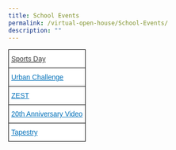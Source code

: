 ```yaml
---
title: School Events
permalink: /virtual-open-house/School-Events/
description: ""
---
```

<style type="text/css">
.tg  {border-collapse:collapse;border-spacing:0;}
.tg td{border-color:black;border-style:solid;border-width:1px;font-family:Arial, sans-serif;font-size:14px;
  overflow:hidden;padding:10px 5px;word-break:normal;}
.tg th{border-color:black;border-style:solid;border-width:1px;font-family:Arial, sans-serif;font-size:14px;
  font-weight:normal;overflow:hidden;padding:10px 5px;word-break:normal;}
.tg .tg-dox4{background-color:#FFF;color:#3A3A3A;text-align:left;vertical-align:top}
.tg .tg-utyx{background-color:#FFF;color:#0170B9;text-align:left;text-decoration:underline;vertical-align:top}
</style>
<table class="tg">
<thead>
  <tr>
    <th class="tg-dox4"><a href="https://zhenghuasec.moe.edu.sg/2022-virtual-open-house/#SportsDay"><span style="text-decoration:none;color:#3A3A3A;background-color:transparent">Sports Day</span></a></th>
  </tr>
</thead>
<tbody>
  <tr>
    <td class="tg-utyx"><a href="https://zhenghuasec.moe.edu.sg/2022-virtual-open-house/#UrbanChallenge"><span style="text-decoration:underline;color:#0170B9;background-color:transparent">Urban Challenge</span></a></td>
  </tr>
  <tr>
    <td class="tg-utyx"><a href="https://zhenghuasec.moe.edu.sg/2022-virtual-open-house/#ZEST"><span style="text-decoration:underline;color:#0170B9;background-color:transparent">ZEST</span></a></td>
  </tr>
  <tr>
    <td class="tg-utyx"><a href="https://zhenghuasec.moe.edu.sg/2022-virtual-open-house/#20thVideo"><span style="text-decoration:underline;color:#0170B9;background-color:transparent">20th Anniversary Video</span></a></td>
  </tr>
  <tr>
    <td class="tg-utyx"><a href="https://zhenghuasec.moe.edu.sg/2022-virtual-open-house/#Tapestry"><span style="text-decoration:underline;color:#0170B9;background-color:transparent">Tapestry</span></a></td>
  </tr>
</tbody>
</table>